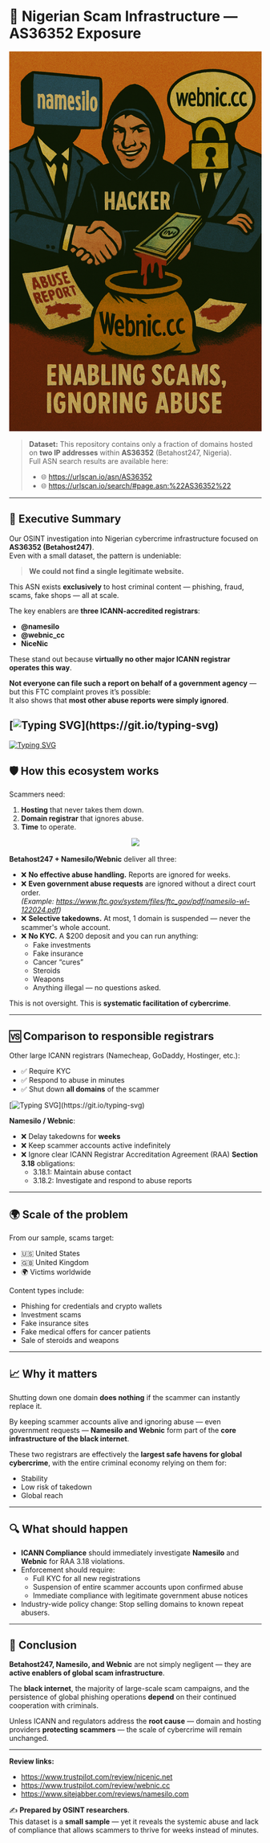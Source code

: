 # 🛑 Nigerian Scam Infrastructure — AS36352 Exposure

<p align="center">
  <img src="image.png" alt="Namesilo & Webnic — Core of Global Scam Infrastructure" width="800">
</p>

> **Dataset:** This repository contains only a fraction of domains hosted on **two IP addresses** within **AS36352** (Betahost247, Nigeria).  
> Full ASN search results are available here:  
> - 🌐 https://urlscan.io/asn/AS36352  
> - 🌐 https://urlscan.io/search/#page.asn:%22AS36352%22

---

## 🚨 Executive Summary
Our OSINT investigation into Nigerian cybercrime infrastructure focused on **AS36352 (Betahost247)**.  
Even with a small dataset, the pattern is undeniable:  
> **We could not find a single legitimate website.**  

This ASN exists **exclusively** to host criminal content — phishing, fraud, scams, fake shops — all at scale.  

The key enablers are **three ICANN-accredited registrars**:
- **@namesilo**
- **@webnic_cc**
- **NiceNic**

These stand out because **virtually no other major ICANN registrar operates this way**.

**Not everyone can file such a report on behalf of a government agency** — but this FTC complaint proves it’s possible:  
It also shows that **most other abuse reports were simply ignored**.

[![Typing SVG](https://readme-typing-svg.demolab.com?font=Fira+Code&pause=1000&color=1DF707&width=435&lines=For+2025+at+least+30k%2B+abuse+reports.)](https://git.io/typing-svg)
---

[![Typing SVG](https://readme-typing-svg.demolab.com?font=Fira+Code&size=24&pause=1500&color=F70000&background=0D111700&width=900&height=80&center=true&vCenter=true&lines=%241.03T+in+scams+—;how+much+could+be+saved+without+ignoring+abuse%3F)](https://git.io/typing-svg)


## 🛡 How this ecosystem works
Scammers need:
1. **Hosting** that never takes them down.
2. **Domain registrar** that ignores abuse.
3. **Time** to operate.

<p align="center">
  <img src="https://user-images.githubusercontent.com/74038190/229223156-0cbdaba9-3128-4d8e-8719-b6b4cf741b67.gif" width="100">
</p>

**Betahost247 + Namesilo/Webnic** deliver all three:
- ❌ **No effective abuse handling.** Reports are ignored for weeks.
- ❌ **Even government abuse requests** are ignored without a direct court order.  
  *(Example: https://www.ftc.gov/system/files/ftc_gov/pdf/namesilo-wl-122024.pdf)*
- ❌ **Selective takedowns.** At most, 1 domain is suspended — never the scammer's whole account.
- ❌ **No KYC.** A $200 deposit and you can run anything:
  - Fake investments
  - Fake insurance
  - Cancer “cures”
  - Steroids
  - Weapons
  - Anything illegal — no questions asked.

This is not oversight. This is **systematic facilitation of cybercrime**.

---

## 🆚 Comparison to responsible registrars
Other large ICANN registrars (Namecheap, GoDaddy, Hostinger, etc.):
- ✅ Require KYC
- ✅ Respond to abuse in minutes
- ✅ Shut down **all domains** of the scammer

[![Typing SVG](https://readme-typing-svg.demolab.com?font=Fira+Code&size=24&pause=1500&color=F70000&background=0D111700&width=900&height=80&center=true&vCenter=true&lines=NameSilo+%26+Webnic+—;core+of+global+scam+infrastructure.)](https://git.io/typing-svg)


**Namesilo / Webnic**:
- ❌ Delay takedowns for **weeks**
- ❌ Keep scammer accounts active indefinitely
- ❌ Ignore clear ICANN Registrar Accreditation Agreement (RAA) **Section 3.18** obligations:
  - 3.18.1: Maintain abuse contact
  - 3.18.2: Investigate and respond to abuse reports

---

## 🌍 Scale of the problem
From our sample, scams target:
- 🇺🇸 United States
- 🇬🇧 United Kingdom
- 🌍 Victims worldwide

Content types include:
- Phishing for credentials and crypto wallets
- Investment scams
- Fake insurance sites
- Fake medical offers for cancer patients
- Sale of steroids and weapons

---

## 📈 Why it matters
Shutting down one domain **does nothing** if the scammer can instantly replace it.  

By keeping scammer accounts alive and ignoring abuse — even government requests — **Namesilo and Webnic** form part of the **core infrastructure of the black internet**.

These two registrars are effectively the **largest safe havens for global cybercrime**, with the entire criminal economy relying on them for:
- Stability
- Low risk of takedown
- Global reach

---

## 🔍 What should happen
- **ICANN Compliance** should immediately investigate **Namesilo** and **Webnic** for RAA 3.18 violations.
- Enforcement should require:
  - Full KYC for all new registrations
  - Suspension of entire scammer accounts upon confirmed abuse
  - Immediate compliance with legitimate government abuse notices
- Industry-wide policy change: Stop selling domains to known repeat abusers.

---

## 💬 Conclusion
**Betahost247, Namesilo, and Webnic** are not simply negligent — they are **active enablers of global scam infrastructure**.  

The **black internet**, the majority of large-scale scam campaigns, and the persistence of global phishing operations **depend** on their continued cooperation with criminals.  

Unless ICANN and regulators address the **root cause** — domain and hosting providers **protecting scammers** — the scale of cybercrime will remain unchanged.

---

**Review links:**
- https://www.trustpilot.com/review/nicenic.net  
- https://www.trustpilot.com/review/webnic.cc  
- https://www.sitejabber.com/reviews/namesilo.com  

✍ **Prepared by OSINT researchers**.  
This dataset is a **small sample** — yet it reveals the systemic abuse and lack of compliance that allows scammers to thrive for weeks instead of minutes.
